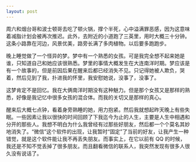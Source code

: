 ```yaml
---
layout: post
---
```


周六和烟台哥和波士顿哥去吃了顿火锅，撑个半死，心中溢满罪恶感，因为这意味着减脂计划会被再次推迟。此外，去附近的小道跑了三英里，用时大概三十分钟。这条小路靠在河边，风景优美，路旁长满了多肉植物。以后要多跑跑步。

晚上睡觉做了一个怪异的梦。梦中有一个熟悉的女孩。可是我完全想不起来她是谁，只知道自己和她应该很熟悉。梦里的事情大概发生在大连南洋时期。梦应该是有一个故事的，但是前因后果在醒来后都已经消失不见。只记得她被人欺负，哭着，然后见到了我，扑进我的怀里，我安慰她说，没事了，没事了。

这梦肯定不是回忆。我在大俩南洋时期没有这种魅力。但是那个女孩又是那样的熟悉，好像是我记忆中很多女孩的混合体。而我的关切又是那样的真心。

醒来后大概七点钟，看着身旁熟睡的她，用力抱紧。然后我就想起昨天晚上有些失眠。一些因素让我以很快的时间回顾了下我迄今为止的人生，主要是人生中相遇和分开的那些人。我想不明白为什么我曾经有过那些好朋友，然后都一个个莫名其妙地消失了。“微信”这个软件的出现，让我暂时“固定”了当前的好友，让我产生一种错觉，就是这个软件能让我不再丢失朋友。而事实上，在它以前有 QQ 的时候，我还是不知不觉丢掉了很多朋友。而且翻看微信的联系人，我突然发现有很多人很久没有说话了。
